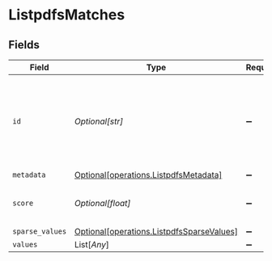 # ListpdfsMatches


## Fields

| Field                                                                                        | Type                                                                                         | Required                                                                                     | Description                                                                                  |
| -------------------------------------------------------------------------------------------- | -------------------------------------------------------------------------------------------- | -------------------------------------------------------------------------------------------- | -------------------------------------------------------------------------------------------- |
| `id`                                                                                         | *Optional[str]*                                                                              | :heavy_minus_sign:                                                                           | User's unique id with timestamp the data was inserted to long term memory.                   |
| `metadata`                                                                                   | [Optional[operations.ListpdfsMetadata]](../../models/operations/listpdfsmetadata.md)         | :heavy_minus_sign:                                                                           | N/A                                                                                          |
| `score`                                                                                      | *Optional[float]*                                                                            | :heavy_minus_sign:                                                                           | How close was the results to your query                                                      |
| `sparse_values`                                                                              | [Optional[operations.ListpdfsSparseValues]](../../models/operations/listpdfssparsevalues.md) | :heavy_minus_sign:                                                                           | N/A                                                                                          |
| `values`                                                                                     | List[*Any*]                                                                                  | :heavy_minus_sign:                                                                           | N/A                                                                                          |